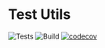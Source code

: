 # Test Utils

![Tests](https://github.com/duncanmcpherson/karma-test-utils/actions/workflows/test.yml/badge.svg)
![Build](https://github.com/duncanmcpherson/karma-test-utils/actions/workflows/merge.yml/badge.svg)
[![codecov](https://codecov.io/gh/DuncanMcPherson/karma-test-utils/graph/badge.svg?token=7ANvQV0UIg)](https://codecov.io/gh/DuncanMcPherson/karma-test-utils)